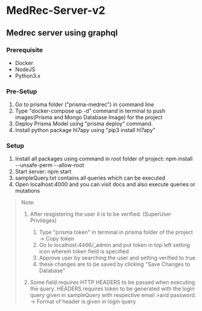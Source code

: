 # MedRec-Server-v2
## Medrec server using graphql

### Prerequisite
- Docker
- NodeJS
- Python3.x

### Pre-Setup
1. Go to prisma folder ("prisma-medrec") in command line
2. Type "docker-compose up -d" command in terminal to push images(Prisma and Mongo Database Image) for the project
3. Deploy Prisma Model using "prisma deploy" command.
4. Install python package hl7apy using "pip3 install hl7apy"

### Setup
1. Install all packages using command in root folder of project: npm install --unsafe-perm --allow-root
2. Start server: npm start
3. sampleQuery.txt contains all queries which can be executed
4. Open localhost:4000 and you can visit docs and also execute queries or mutations

> Note: 
> 1. After resgistering the user it is to be verified. (SuperUser Privileges)
>    1. Type "prisma token" in terminal in prisma folder of the project -> Copy token
>    2. Go to localhost:4466/_admin and put token in top left setting icon wherein token field is specified
>    3. Approve user by searching the user and setting verified to true
>    4. these changes are to be saved by clicking "Save Changes to Database" 
>
>2. Some field requires HTTP HEADERS to be passed when executing the query. HEADERS requires token to be generated with the login query given in sampleQuery with respective email >and password.
>    -> Format of header is given in login query
